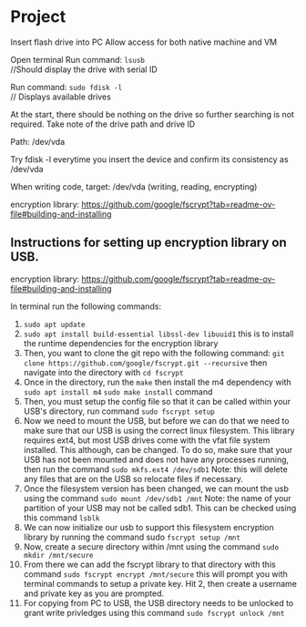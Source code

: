 # Project

Insert flash drive into PC
Allow access for both native machine and VM

Open terminal
Run command: ```lsusb``` 	 
//Should display the drive with serial ID

Run command: ```sudo fdisk -l```		
// Displays available drives

At the start, there should be nothing on the drive so further searching is not required.
Take note of the drive path and drive ID

Path: /dev/vda

Try fdisk -l everytime you insert the device and confirm its consistency as /dev/vda

When writing code, target: /dev/vda (writing, reading, encrypting)

encryption library: https://github.com/google/fscrypt?tab=readme-ov-file#building-and-installing

<h2>Instructions for setting up encryption library on USB.</h2>

encryption library: https://github.com/google/fscrypt?tab=readme-ov-file#building-and-installing

In terminal run the following commands:
1. ```sudo apt update```
2. ```sudo apt install build-essential libssl-dev libuuid1``` this is to install the runtime dependencies for the encryption library
3. Then, you want to clone the git repo with the following command: ```git clone https://github.com/google/fscrypt.git --recursive```
then navigate into the directory with ```cd fscrypt```
5. Once in the directory, run the ```make``` then install the m4 dependency with ```sudo apt install m4``` ```sudo make install``` command
6. Then, you must setup the config file so that it can be called within your USB's directory, run command ```sudo fscrypt setup```
7. Now we need to mount the USB, but before we can do that we need to make sure that our USB is using the correct linux filesystem. This library requires ext4, but most USB drives come with the vfat file system installed. This although, can be changed. To do so, make sure that your USB has not been mounted and does not have any processes running, then run the command ```sudo mkfs.ext4 /dev/sdb1``` Note: this will delete any files that are on the USB so relocate files if necessary.
8. Once the filesystem version has been changed, we can mount the usb using the command ```sudo mount /dev/sdb1 /mnt``` Note: the name of your partition of your USB may not be called sdb1. This can be checked using this command ```lsblk```
9. We can now initialize our usb to support this filesystem encryption library by running the command sudo ```fscrypt setup /mnt```
10. Now, create a secure directory within /mnt using the command ```sudo mkdir /mnt/secure```
11. From there we can add the fscrypt library to that directory with this command ```sudo fscrypt encrypt /mnt/secure``` this will prompt you with terminal commands to setup a private key. Hit 2, then create a username and private key as you are prompted.
12. For copying from PC to USB, the USB directory needs to be unlocked to grant write privledges using this command ```sudo fscrypt unlock /mnt```








